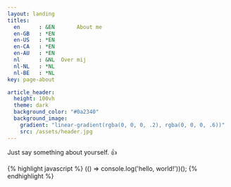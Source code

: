 ```yaml
---
layout: landing
titles:
  en      : &EN       About me
  en-GB   : *EN
  en-US   : *EN
  en-CA   : *EN
  en-AU   : *EN
  nl      : &NL  Over mij
  nl-NL   : *NL
  nl-BE   : *NL
key: page-about

article_header:
  height: 100vh
  theme: dark
  background_color: "#0a2340"
  background_image:
    gradient: "linear-gradient(rgba(0, 0, 0, .2), rgba(0, 0, 0, .6))"
    src: /assets/header.jpg
---
```


Just say something about yourself. :+1:

{% highlight javascript %}
(() => console.log('hello, world!'))();
{% endhighlight %}
